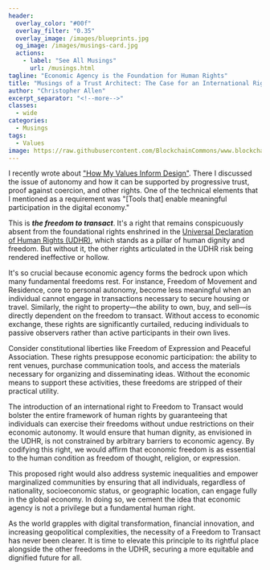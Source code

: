 ```yaml
---
header:
  overlay_color: "#00f"
  overlay_filter: "0.35"
  overlay_image: /images/blueprints.jpg
  og_image: /images/musings-card.jpg
  actions:
    - label: "See All Musings"
      url: /musings.html
tagline: "Economic Agency is the Foundation for Human Rights"
title: "Musings of a Trust Architect: The Case for an International Right to Freedom to Transact"
author: "Christopher Allen"
excerpt_separator: "<!--more-->"
classes:
  - wide
categories:
  - Musings
tags:
  - Values
image: https://raw.githubusercontent.com/BlockchainCommons/www.blockchaincommons.com/master/images/musings.png
---
```


I recently wrote about ["How My Values Inform Design"](https://www.blockchaincommons.com/musings/ValuesDesign/). There I discussed the issue of autonomy and how it can be supported by progressive trust, proof against coercion, and other rights. One of the technical elements that I mentioned as a requirement was "[Tools that] enable meaningful participation in the digital economy."

This is ___the freedom to transact___. It's a right that remains conspicuously absent from the foundational rights enshrined in the [Universal Declaration of Human Rights (UDHR)](https://www.un.org/en/about-us/universal-declaration-of-human-rights), which stands as a pillar of human dignity and freedom. But without it, the other rights articulated in the UDHR risk being rendered ineffective or hollow.

It's so crucial because economic agency forms the bedrock upon which many fundamental freedoms rest. For instance, Freedom of Movement and Residence, core to personal autonomy, become less meaningful when an individual cannot engage in transactions necessary to secure housing or travel. Similarly, the right to property—the ability to own, buy, and sell—is directly dependent on the freedom to transact. Without access to economic exchange, these rights are significantly curtailed, reducing individuals to passive observers rather than active participants in their own lives.

Consider constitutional liberties like Freedom of Expression and Peaceful Association. These rights presuppose economic participation: the ability to rent venues, purchase communication tools, and access the materials necessary for organizing and disseminating ideas. Without the economic means to support these activities, these freedoms are stripped of their practical utility.

The introduction of an international right to Freedom to Transact would bolster the entire framework of human rights by guaranteeing that individuals can exercise their freedoms without undue restrictions on their economic autonomy. It would ensure that human dignity, as envisioned in the UDHR, is not constrained by arbitrary barriers to economic agency. By codifying this right, we would affirm that economic freedom is as essential to the human condition as freedom of thought, religion, or expression.

This proposed right would also address systemic inequalities and empower marginalized communities by ensuring that all individuals, regardless of nationality, socioeconomic status, or geographic location, can engage fully in the global economy. In doing so, we cement the idea that economic agency is not a privilege but a fundamental human right.

As the world grapples with digital transformation, financial innovation, and increasing geopolitical complexities, the necessity of a Freedom to Transact has never been clearer. It is time to elevate this principle to its rightful place alongside the other freedoms in the UDHR, securing a more equitable and dignified future for all.
